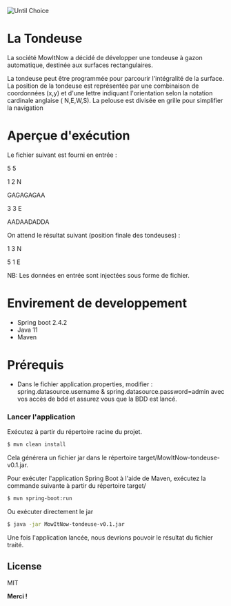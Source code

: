 ![Until Choice](https://user-images.githubusercontent.com/16879729/54986149-69d74780-4fb2-11e9-819d-14e3260f14a0.png)

# La Tondeuse

La société MowItNow a décidé de développer une tondeuse à gazon automatique, destinée aux surfaces rectangulaires.

La tondeuse peut être programmée pour parcourir l'intégralité de la surface. La position de la tondeuse est représentée
par une combinaison de coordonnées (x,y) et d'une lettre indiquant l'orientation selon la notation cardinale anglaise (
N,E,W,S). La pelouse est divisée en grille pour simplifier la navigation

# Aperçue d'exécution

Le fichier suivant est fourni en entrée :

5 5

1 2 N

GAGAGAGAA

3 3 E

AADAADADDA

On attend le résultat suivant (position finale des tondeuses) :

1 3 N

5 1 E

NB: Les données en entrée sont injectées sous forme de fichier.

# Envirement de developpement

- Spring boot 2.4.2
- Java 11
- Maven

# Prérequis

- Dans le fichier application.properties, modifier : spring.datasource.username & spring.datasource.password=admin avec
  vos accès de bdd et assurez vous que la BDD est lancé.

### Lancer l'application

Exécutez à partir du répertoire racine du projet. 

```sh
$ mvn clean install 
```
Cela générera un fichier jar dans le répertoire target/MowItNow-tondeuse-v0.1.jar.

Pour exécuter l'application Spring Boot à l'aide de Maven, exécutez la commande suivante à partir du répertoire target/

```sh
$ mvn spring-boot:run
```

Ou exécuter directement le jar

```sh
$ java -jar MowItNow-tondeuse-v0.1.jar
```

Une fois l'application lancée, nous devrions pouvoir le résultat du fichier traité.

License
----

MIT

**Merci !**
